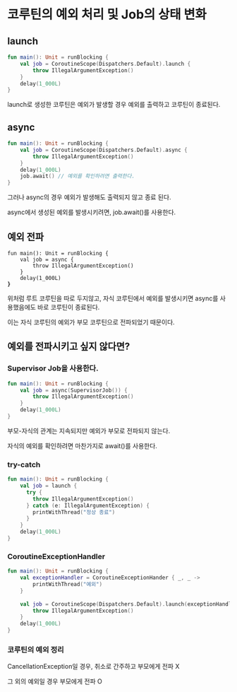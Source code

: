 # 코루틴의 예외 처리 및 Job의 상태 변화

## launch

```kotlin
fun main(): Unit = runBlocking {
    val job = CoroutineScope(Dispatchers.Default).launch {
        throw IllegalArgumentException()
    }
    delay(1_000L)
}
```

launch로 생성한 코루틴은 예외가 발생할 경우 예외를 출력하고 코루틴이 종료된다.

## async

```kotlin
fun main(): Unit = runBlocking {
    val job = CoroutineScope(Dispatchers.Default).async {
        throw IllegalArgumentException()
    }
    delay(1_000L)
    job.await() // 예외를 확인하려면 출력한다.
}
```

그러나 async의 경우 예외가 발생해도 출력되지 않고 종료 된다.

async에서 생성된 예외를 발생시키려면, job.await()를 사용한다.

## 예외 전파

<pre class="language-kotlin"><code class="lang-kotlin">fun main(): Unit = runBlocking {
    val job = async {
        throw IllegalArgumentException()
    }
    delay(1_000L)
<strong>}
</strong></code></pre>

위처럼 루트 코루틴을 따로 두지않고, 자식 코루틴에서 예외를 발생시키면 async를 사용했음에도 바로 코루틴이 종료된다.

이는 자식 코루틴의 예외가 부모 코루틴으로 전파되었기 때문이다.

## 예외를 전파시키고 싶지 않다면?

### Supervisor Job을 사용한다.

```kotlin
fun main(): Unit = runBlocking {
    val job = async(SupervisorJob()) {
        throw IllegalArgumentException()
    }
    delay(1_000L)
}
```

부모-자식의 관계는 지속되지만 예외가 부모로 전파되지 않는다.

자식의 예외를 확인하려면 마찬가지로 await()를 사용한다.

### try-catch

```kotlin
fun main(): Unit = runBlocking {
    val job = launch {
      try {
        throw IllegalArgumentException()
      } catch (e: IllegalArgumentException) {
        printWithThread("정상 종료")
      }
    }
    delay(1_000L)
}
```

### CoroutineExceptionHandler

```kotlin
fun main(): Unit = runBlocking {
    val exceptionHandler = CoroutineExceptionHander { _, _ -> 
        printWithThread("예외")
    }
    
    val job = CoroutineScope(Dispatchers.Default).launch(exceptionHandler) {
        throw IllegalArgumentException()
    }
    delay(1_000L)
}
```

### 코루틴의 예외 정리

CancellationException일 경우, 취소로 간주하고 부모에게 전파 X

그 외의 예외일 경우 부모에게 전파 O

